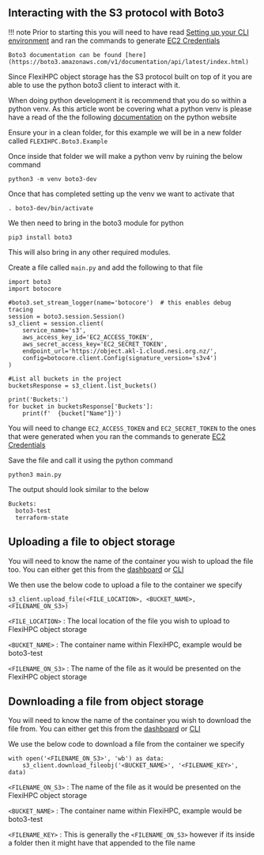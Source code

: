 ## Interacting with the S3 protocol with Boto3

!!! note
    Prior to starting this you will need to have read [Setting up your CLI environment](../set-up-your-CLI-environment/index.md) and ran the commands to generate [EC2 Credentials](creating-and-managing-ec2-credentials-via-cli.md)

    Boto3 documentation can be found [here](https://boto3.amazonaws.com/v1/documentation/api/latest/index.html)

Since FlexiHPC object storage has the S3 protocol built on top of it you are able to use the python boto3 client to interact with it.

When doing python development it is recommend that you do so within a python venv. As this article wont be covering what a python venv is please have a read of the the following [documentation](https://docs.python.org/3/library/venv.html#) on the python website

Ensure your in a clean folder, for this example we will be in a new folder called `FLEXIHPC.Boto3.Example`

Once inside that folder we will make a python venv by ruining the below command

``` { .sh }
python3 -m venv boto3-dev
```

Once that has completed setting up the venv we want to activate that

``` { .sh }
. boto3-dev/bin/activate
```

We then need to bring in the boto3 module for python

``` { .sh }
pip3 install boto3
```

This will also bring in any other required modules.

Create a file called `main.py` and add the following to that file

``` { .py }
import boto3
import botocore

#boto3.set_stream_logger(name='botocore')  # this enables debug tracing
session = boto3.session.Session()
s3_client = session.client(
    service_name='s3',
    aws_access_key_id='EC2_ACCESS_TOKEN',
    aws_secret_access_key='EC2_SECRET_TOKEN',
    endpoint_url='https://object.akl-1.cloud.nesi.org.nz/',
    config=botocore.client.Config(signature_version='s3v4')
)

#List all buckets in the project
bucketsResponse = s3_client.list_buckets()

print('Buckets:')
for bucket in bucketsResponse['Buckets']:
    print(f'  {bucket["Name"]}')
```

You will need to change `EC2_ACCESS_TOKEN` and `EC2_SECRET_TOKEN` to the ones that were generated when you ran the commands to generate [EC2 Credentials](../create-and-manage-identity/index.md)

Save the file and call it using the python command

``` { .sh }
python3 main.py
```

The output should look similar to the below

``` { .sh .no-copy}
Buckets:
  boto3-test
  terraform-state
```

## Uploading a file to object storage

You will need to know the name of the container you wish to upload the file too. You can either get this from the [dashboard](with_the_dashboard/create-and-manage-object-storage-with-the-dashboard.md) or [CLI](with_the_CLI/create-and-manage-object-storage-via-cli.md)

We then use the below code to upload a file to the container we specify

```
s3_client.upload_file(<FILE_LOCATION>, <BUCKET_NAME>, <FILENAME_ON_S3>)
```

`<FILE_LOCATION>`
:   The local location of the file you wish to upload to FlexiHPC object storage

`<BUCKET_NAME>`
:   The container name within FlexiHPC, example would be boto3-test

`<FILENAME_ON_S3>`
:   The name of the file as it would be presented on the FlexiHPC object storage

## Downloading a file from object storage

You will need to know the name of the container you wish to download the file from. You can either get this from the [dashboard](with_the_dashboard/create-and-manage-object-storage-with-the-dashboard.md) or [CLI](with_the_CLI/create-and-manage-object-storage-via-cli.md)

We use the below code to download a file from the container we specify

```
with open('<FILENAME_ON_S3>', 'wb') as data:
    s3_client.download_fileobj('<BUCKET_NAME>', '<FILENAME_KEY>', data)
```

`<FILENAME_ON_S3>`
:   The name of the file as it would be presented on the FlexiHPC object storage

`<BUCKET_NAME>`
:   The container name within FlexiHPC, example would be boto3-test

`<FILENAME_KEY>`
:   This is generally the `<FILENAME_ON_S3>` however if its inside a folder then it might have that appended to the file name
